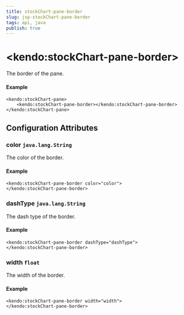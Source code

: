 ```yaml
---
title: stockChart-pane-border
slug: jsp-stockChart-pane-border
tags: api, java
publish: true
---
```


# \<kendo:stockChart-pane-border\>

The border of the pane.

#### Example
    <kendo:stockChart-pane>
        <kendo:stockChart-pane-border></kendo:stockChart-pane-border>
    </kendo:stockChart-pane>

## Configuration Attributes

### color `java.lang.String`

The color of the border.

#### Example
    <kendo:stockChart-pane-border color="color">
    </kendo:stockChart-pane-border>

### dashType `java.lang.String`

The dash type of the border.

#### Example
    <kendo:stockChart-pane-border dashType="dashType">
    </kendo:stockChart-pane-border>

### width `float`

The width of the border.

#### Example
    <kendo:stockChart-pane-border width="width">
    </kendo:stockChart-pane-border>

